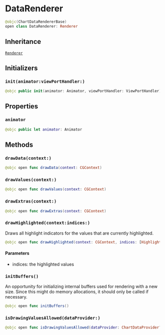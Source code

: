 # DataRenderer

``` swift
@objc(ChartDataRendererBase)
open class DataRenderer: Renderer
```

## Inheritance

[`Renderer`](/Renderer)

## Initializers

### `init(animator:viewPortHandler:)`

``` swift
@objc public init(animator: Animator, viewPortHandler: ViewPortHandler)
```

## Properties

### `animator`

``` swift
@objc public let animator: Animator
```

## Methods

### `drawData(context:)`

``` swift
@objc open func drawData(context: CGContext)
```

### `drawValues(context:)`

``` swift
@objc open func drawValues(context: CGContext)
```

### `drawExtras(context:)`

``` swift
@objc open func drawExtras(context: CGContext)
```

### `drawHighlighted(context:indices:)`

Draws all highlight indicators for the values that are currently highlighted.

``` swift
@objc open func drawHighlighted(context: CGContext, indices: [Highlight])
```

#### Parameters

  - indices: the highlighted values

### `initBuffers()`

An opportunity for initializing internal buffers used for rendering with a new size.
Since this might do memory allocations, it should only be called if necessary.

``` swift
@objc open func initBuffers() 
```

### `isDrawingValuesAllowed(dataProvider:)`

``` swift
@objc open func isDrawingValuesAllowed(dataProvider: ChartDataProvider?) -> Bool
```
